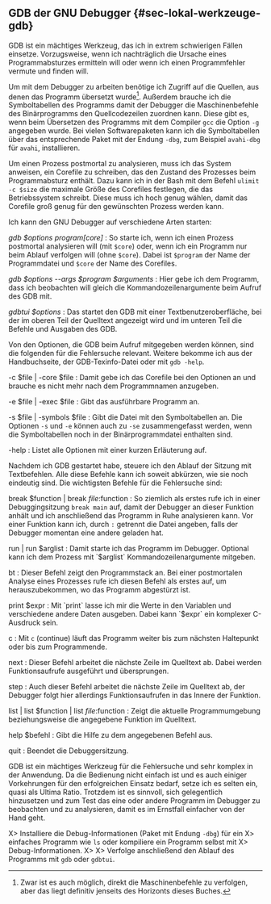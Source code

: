 
## GDB der GNU Debugger {#sec-lokal-werkzeuge-gdb}

GDB ist ein mächtiges Werkzeug, das ich in extrem schwierigen Fällen einsetze.
Vorzugsweise, wenn ich nachträglich die Ursache eines
Programmabsturzes ermitteln will oder wenn ich einen Programmfehler vermute
und finden will.

Um mit dem Debugger zu arbeiten benötige ich Zugriff auf die Quellen, aus
denen das Programm übersetzt wurde[^gdb-machine-code].
Außerdem brauche ich die Symboltabellen des Programms damit der Debugger die
Maschinenbefehle des Binärprogramms den Quellcodezeilen zuordnen kann.
Diese gibt es, wenn beim Übersetzen des Programms mit dem
Compiler `gcc` die Option `-g` angegeben wurde.
Bei vielen Softwarepaketen
kann ich die Symboltabellen über das entsprechende Paket mit der Endung
`-dbg`, zum Beispiel `avahi-dbg` für `avahi`, installieren.

[^gdb-machine-code]: Zwar ist es auch möglich, direkt die Maschinenbefehle
                     zu verfolgen, aber das liegt definitiv jenseits des
		     Horizonts dieses Buches.

Um einen Prozess postmortal zu analysieren, muss ich das System anweisen, ein
Corefile zu schreiben, das den Zustand des Prozesses beim
Programmabsturz enthält.
Dazu kann ich in der Bash mit dem Befehl `ulimit -c $size` die
maximale Größe des Corefiles festlegen, die das Betriebssystem schreibt.
Diese muss ich hoch genug wählen, damit das Corefile groß genug für den
gewünschten Prozess werden kann.

Ich kann den GNU Debugger auf verschiedene Arten starten:

*gdb $options $program [$core]*
: So starte ich, wenn ich einen Prozess postmortal analysieren will
  (mit `$core`) oder, wenn ich ein Programm nur beim Ablauf verfolgen will
  (ohne `$core`). Dabei ist `$program` der Name der Programmdatei und
`$core` der Name des Corefiles.

*gdb $options --args $program $arguments*
: Hier gebe ich dem
  Programm, dass ich beobachten will gleich die Kommandozeilenargumente
  beim Aufruf des GDB mit.

*gdbtui $options*
: Das startet den GDB mit einer
  Textbenutzeroberfläche, bei der im oberen Teil der Quelltext
  angezeigt wird und im unteren Teil die Befehle und Ausgaben des GDB.

Von den Optionen, die GDB beim Aufruf mitgegeben werden können, sind die
folgenden für die Fehlersuche relevant. Weitere bekomme ich aus der
Handbuchseite, der GDB-Texinfo-Datei oder mit `gdb -help`.

-c $file | -core $file
: Damit gebe ich das Corefile bei den Optionen
  an und brauche es nicht mehr nach dem Programmnamen anzugeben.

-e $file | -exec $file
: Gibt das ausführbare Programm an.

-s $file | -symbols $file
: Gibt die Datei mit den Symboltabellen an.
  Die Optionen `-s` und `-e` können auch zu `-se`
  zusammengefasst werden, wenn die Symboltabellen noch in der
  Binärprogrammdatei enthalten sind.

-help
: Listet alle Optionen mit einer kurzen Erläuterung auf.

Nachdem ich GDB gestartet habe, steuere ich den Ablauf der Sitzung mit
Textbefehlen.
Alle diese Befehle kann ich soweit abkürzen, wie sie noch eindeutig sind.
Die wichtigsten Befehle für die Fehlersuche sind:

break $function | break $file:$function
: So ziemlich als erstes rufe
  ich in einer Debuggingsitzung `break main` auf, damit der Debugger
  an dieser Funktion anhält und ich anschließend das Programm in Ruhe
  analysieren kann. Vor einer Funktion kann ich, durch `:` getrennt
  die Datei angeben, falls der Debugger momentan eine andere geladen hat.

run | run $arglist
: Damit starte ich das Programm im Debugger.
  Optional kann ich dem Prozess mit `$arglist` Kommandozeilenargumente mitgeben.

bt
: Dieser Befehl zeigt den Programmstack an. Bei einer postmortalen
  Analyse eines Prozesses rufe ich diesen Befehl als erstes auf, um
  herauszubekommen, wo das Programm abgestürzt ist.

print $expr
: Mit `print` lasse ich mir die Werte in den
  Variablen und verschiedene andere Daten ausgeben. Dabei kann
  `$expr` ein komplexer C-Ausdruck sein.

c
: Mit `c` (continue) läuft das Programm weiter bis zum
nächsten Haltepunkt oder bis zum Programmende.

next
: Dieser Befehl arbeitet die nächste Zeile im Quelltext ab.
Dabei werden Funktionsaufrufe ausgeführt und übersprungen.

step
: Auch dieser Befehl arbeitet die nächste Zeile im Quelltext ab,
der Debugger folgt hier allerdings Funktionsaufrufen in das Innere der
Funktion.

list | list $function | list $file:$function
: Zeigt die aktuelle
Programmumgebung beziehungsweise die angegebene Funktion im Quelltext.

help $befehl
: Gibt die Hilfe zu dem angegebenen Befehl aus.

quit
: Beendet die Debuggersitzung.

GDB ist ein mächtiges Werkzeug für die Fehlersuche und sehr komplex in der
Anwendung.
Da die Bedienung nicht einfach ist und es auch einiger Vorkehrungen für den
erfolgreichen Einsatz bedarf, setze ich es selten ein, quasi als Ultima Ratio.
Trotzdem ist es sinnvoll, sich gelegentlich hinzusetzen und zum Test das eine
oder andere Programm im Debugger zu beobachten und zu analysieren, damit es
im Ernstfall einfacher von der Hand geht.

X> Installiere die Debug-Informationen (Paket mit Endung `-dbg`) für ein
X> einfaches Programm wie `ls` oder kompiliere ein Programm selbst mit
X> Debug-Informationen.
X> 
X> Verfolge anschließend den Ablauf des Programms mit `gdb` oder `gdbtui`.

